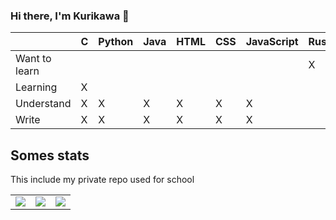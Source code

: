 ### Hi there, I'm Kurikawa 👋

|               	| C 	| Python 	| Java 	| HTML 	| CSS 	| JavaScript 	| Rust 	| Haskell | PHP |
|---------------	|---	|--------	|------	|------	|-----	|------------	|------	| ------- | --- |
| Want to learn 	|   	|        	|      	|      	|     	|            	| X    	| No      |     | 
| Learning      	| X 	|        	|      	|      	|     	|            	|      	| X       | X   |
| Understand    	| X 	| X      	| X    	| X    	| X   	| X          	|      	|         | X   |
| Write         	| X 	| X      	| X    	| X    	| X   	| X          	|      	| X       | X   |

## Somes stats

This include my private repo used for school

<table>
  <tr>
    <td><img src="https://api.githubtrends.io/user/svg/kurikawatt/langs?time_range=one_month&include_private=True&theme=bright_lights" /></td>
    <td><img src="https://api.githubtrends.io/user/svg/kurikawatt/langs?time_range=three_months&include_private=True&theme=bright_lights"/></td>
    <td><img src="https://api.githubtrends.io/user/svg/kurikawatt/langs?time_range=one_year&include_private=True&theme=bright_lights"/></td>
  </tr>
</table>
